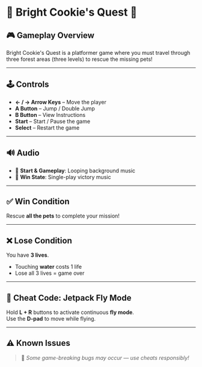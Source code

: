 # 🌟 Bright Cookie's Quest 🌟

## 🎮 Gameplay Overview  
Bright Cookie's Quest is a platformer game where you must travel through three forest areas (three levels) to rescue the missing pets! 

---

## 🕹️ Controls  
- **← / → Arrow Keys** – Move the player  
- **A Button** – Jump / Double Jump  
- **B Button** – View Instructions  
- **Start** – Start / Pause the game  
- **Select** – Restart the game  

---

## 🔊 Audio  
- 🎵 **Start & Gameplay**: Looping background music  
- 🎵 **Win State**: Single-play victory music  

---

## ✅ Win Condition  
Rescue **all the pets** to complete your mission!

---

## ❌ Lose Condition  
You have **3 lives**.  
- Touching **water** costs 1 life  
- Lose all 3 lives = game over

---

## 🧪 Cheat Code: Jetpack Fly Mode  
Hold **L + R** buttons to activate continuous **fly mode**.  
Use the **D-pad** to move while flying.

---

## ⚠️ Known Issues  
> 🐛 *Some game-breaking bugs may occur — use cheats responsibly!*
